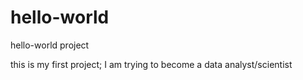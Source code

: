 # hello-world
hello-world project

this is my first project; I am trying to become a data analyst/scientist
